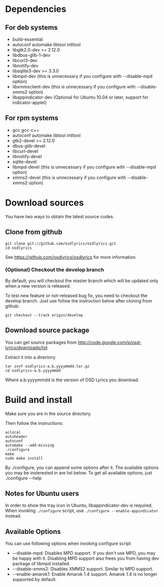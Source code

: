 

# Dependencies #
## For deb systems ##
  * build-essential
  * autoconf automake libtool intltool
  * libgtk2.0-dev >= 2.12.0
  * libdbus-glib-1-dev
  * libcurl3-dev
  * libnotify-dev
  * libsqlite3-dev >= 3.3.0
  * libmpd-dev (this is unnecessary if you configure with --disable-mpd option)
  * libxmmsclient-dev (this is unnecessary if you configure with --disable-xmms2 option)
  * libappindicator-dev (Optional for Ubuntu 10.04 or later, support for indicator-applet)
## For rpm systems ##
  * gcc gcc-c++
  * autoconf automake libtool intltool
  * gtk2-devel >= 2.12.0
  * dbus-glib-devel
  * libcurl-devel
  * libnotify-devel
  * sqlite-devel
  * libmpd-devel (this is unnecessary if you configure with --disable-mpd option)
  * xmms2-devel (this is unnecessary if you configure with --disable-xmms2 option)

# Download sources #
You have two ways to obtain the latest source codes.
## Clone from github ##
```
git clone git://github.com/osdlyrics/osdlyrics.git
cd osdlyrics
```

See https://github.com/osdlyrics/osdlyrics for more information.
### (Optional) Checkout the develop branch ###
By default, you will checkout the master branch which will be updated only when a new version is released.

To test new feature or not-released bug fix, you need to checkout the develop branch. Just use follow the instruction below after cloning from github:
```
git checkout --track origin/develop
```

## Download source package ##
You can get source packages from http://code.google.com/p/osd-lyrics/downloads/list

Extract it into a directory
```
tar zxvf osdlyrics-a.b.yyyymmdd.tar.gz
cd osdlyrics-a.b.yyyymmdd
```
Where a.b.yyyymmdd is the version of OSD Lyrics you download.

# Build and install #
Make sure you are in the source directory.

Then follow the instructions:
```
aclocal
autoheader
autoconf
automake --add-missing
./configure
make
sudo make install
```
By ./configure, you can append some options after it. The available options you may be insterested in are list below. To get all available options, just ./configure --help

## Notes for Ubuntu users ##
In order to show the tray icon in Ubuntu, libappindicator-dev is required. When invoking `./configure` script, use `./configure --enable-appindicator` instead.

## Available Options ##
You can use following options when invoking configure script
  * --disable-mpd: Disables MPD support. If you don't use MPD, you may be happy with it. Disabling MPD support also frees you from having dev package of libmpd installed.
  * --disable-xmms2: Disables XMMS2 support. Similar to MPD support.
  * --enable-amarok1: Enable Amarok 1.4 support. Amarok 1.4 is no longer supported by default.